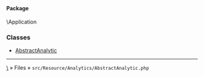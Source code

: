 ## 

#### Package
\Application







### Classes
* [AbstractAnalytic](classes/AbstractAnalytic)






***
[\\](Home) » Files » `src/Resource/Analytics/AbstractAnalytic.php`
